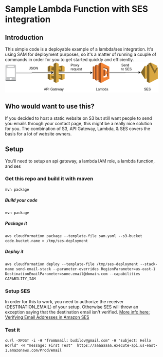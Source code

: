 # Sample Lambda Function with SES integration

## Introduction
This simple code is a deployable example of a lambda/ses integration. It's using SAM for deployment purposes, 
so it's a matter of running a couple of commands in order for you to get started quickly and 
efficiently. 
![Architecture](/meta/Lambda-SES-Architecture.png?raw=true)


## Who would want to use this?
If you decided to host a static website on S3 but still want people to send you emails 
through your contact page, this might be a really nice solution for you. 
The combination of S3, API Gateway, Lambda, & SES covers the basis for a 
lot of website owners. 

## Setup
You'll need to setup an api gateway, a lambda IAM role, a lambda function, and ses

### Get this repo and build it with maven
```
mvn package
```

##### Build your code
```
mvn package
```

##### Package it
```
aws cloudformation package --template-file sam.yaml --s3-bucket code.bucket.name > /tmp/ses-deployment
```

##### Deploy it
```
aws cloudformation deploy --template-file /tmp/ses-deployment --stack-name send-email-stack --parameter-overrides RegionParameter=us-east-1 DestinationEmailParameter=some.email@domain.com --capabilities CAPABILITY_IAM
```

### Setup SES
In order for this to work, you need to authorize the receiver (DESTINATION_EMAIL) of your setup. Otherwise SES 
will throw an exception saying that the destination email isn't verified. 
[More info here: Verifying Email Addresses in Amazon SES](https://docs.aws.amazon.com/ses/latest/DeveloperGuide/verify-email-addresses.html)


### Test it
```
curl -XPOST -i -H "fromEmail: budilov@gmail.com" -H "subject: Hello World" -H "message: First Test"  https://aaaaaaaa.execute-api.us-east-1.amazonaws.com/Prod/email
```

